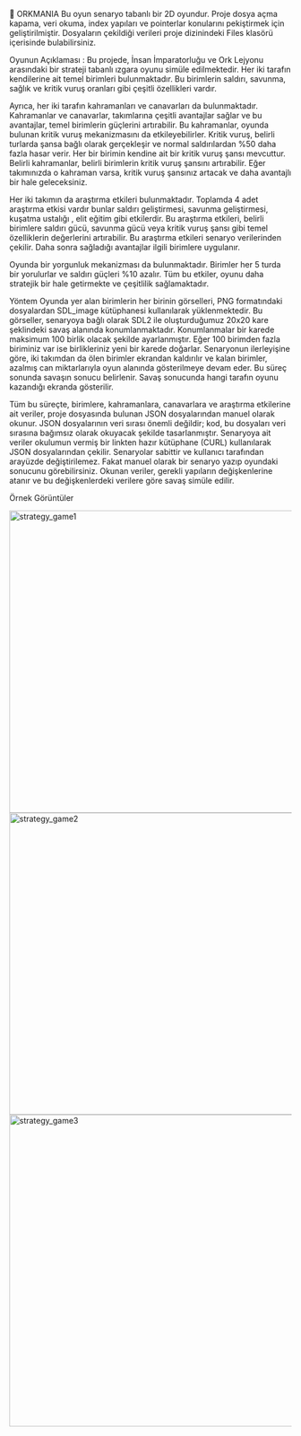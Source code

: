 🐉 ORKMANIA
Bu oyun senaryo tabanlı bir 2D oyundur. Proje dosya açma kapama, veri okuma, index yapıları ve pointerlar konularını pekiştirmek için geliştirilmiştir. Dosyaların çekildiği verileri proje dizinindeki Files klasörü içerisinde bulabilirsiniz.

Oyunun Açıklaması :
Bu projede, İnsan İmparatorluğu ve Ork Lejyonu arasındaki bir strateji tabanlı ızgara oyunu simüle edilmektedir. Her iki tarafın kendilerine ait temel birimleri bulunmaktadır. Bu birimlerin saldırı, savunma, sağlık ve kritik vuruş oranları gibi çeşitli özellikleri vardır.

Ayrıca, her iki tarafın kahramanları ve canavarları da bulunmaktadır. Kahramanlar ve canavarlar, takımlarına çeşitli avantajlar sağlar ve bu avantajlar, temel birimlerin güçlerini artırabilir. Bu kahramanlar, oyunda bulunan kritik vuruş mekanizmasını da etkileyebilirler. Kritik vuruş, belirli turlarda şansa bağlı olarak gerçekleşir ve normal saldırılardan %50 daha fazla hasar verir. Her bir birimin kendine ait bir kritik vuruş şansı mevcuttur. Belirli kahramanlar, belirli birimlerin kritik vuruş şansını artırabilir. Eğer takımınızda o kahraman varsa, kritik vuruş şansınız artacak ve daha avantajlı bir hale geleceksiniz.

Her iki takımın da araştırma etkileri bulunmaktadır. Toplamda 4 adet araştırma etkisi vardır bunlar saldırı geliştirmesi, savunma geliştirmesi, kuşatma ustalığı , elit eğitim gibi etkilerdir. Bu araştırma etkileri, belirli birimlere saldırı gücü, savunma gücü veya kritik vuruş şansı gibi temel özelliklerin değerlerini artırabilir. Bu araştırma etkileri senaryo verilerinden çekilir. Daha sonra sağladığı avantajlar ilgili birimlere uygulanır.

Oyunda bir yorgunluk mekanizması da bulunmaktadır. Birimler her 5 turda bir yorulurlar ve saldırı güçleri %10 azalır. Tüm bu etkiler, oyunu daha stratejik bir hale getirmekte ve çeşitlilik sağlamaktadır.

Yöntem
Oyunda yer alan birimlerin her birinin görselleri, PNG formatındaki dosyalardan SDL_image kütüphanesi kullanılarak yüklenmektedir. Bu görseller, senaryoya bağlı olarak SDL2 ile oluşturduğumuz 20x20 kare şeklindeki savaş alanında konumlanmaktadır. Konumlanmalar bir karede maksimum 100 birlik olacak şekilde ayarlanmıştır. Eğer 100 birimden fazla biriminiz var ise birlikleriniz yeni bir karede doğarlar. Senaryonun ilerleyişine göre, iki takımdan da ölen birimler ekrandan kaldırılır ve kalan birimler, azalmış can miktarlarıyla oyun alanında gösterilmeye devam eder. Bu süreç sonunda savaşın sonucu belirlenir. Savaş sonucunda hangi tarafın oyunu kazandığı ekranda gösterilir.

Tüm bu süreçte, birimlere, kahramanlara, canavarlara ve araştırma etkilerine ait veriler, proje dosyasında bulunan JSON dosyalarından manuel olarak okunur. JSON dosyalarının veri sırası önemli değildir; kod, bu dosyaları veri sırasına bağımsız olarak okuyacak şekilde tasarlanmıştır. Senaryoya ait veriler okulumun vermiş bir linkten hazır kütüphane (CURL) kullanılarak JSON dosyalarından çekilir. Senaryolar sabittir ve kullanıcı tarafından arayüzde değiştirilemez. Fakat manuel olarak bir senaryo yazıp oyundaki sonucunu görebilirsiniz. Okunan veriler, gerekli yapıların değişkenlerine atanır ve bu değişkenlerdeki verilere göre savaş simüle edilir.  

Örnek Görüntüler

<img width="711" height="539" alt="strategy_game1" src="https://github.com/user-attachments/assets/5c7e0e21-c19f-4c06-b779-2b3b384fd035" />
<img width="710" height="538" alt="strategy_game2" src="https://github.com/user-attachments/assets/0afb40e3-50bd-42e5-a115-b968e5c99480" />
<img width="708" height="556" alt="strategy_game3" src="https://github.com/user-attachments/assets/274b5f61-d6cc-4f36-a9f4-a17c18d56e46" />

